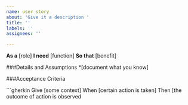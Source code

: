 ```yaml
---
name: user story
about: 'Give it a description '
title: ''
labels: ''
assignees: ''

---
```


**As a** [role]
**I need** [function]
**So that** [benefit]

###Details and Assumptions
*[document what you know]

###Acceptance Criteria

´´´gherkin
Give  [some context] 
When [certain action is taken] 
Then [the outcome of action is observed
